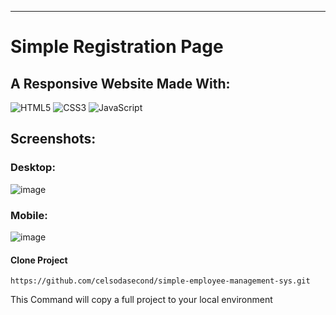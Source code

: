 <hr/>

# Simple Registration Page
## A Responsive Website Made With: 
![HTML5](https://img.shields.io/badge/html5-%23E34F26.svg?style=for-the-badge&logo=html5&logoColor=white)
![CSS3](https://img.shields.io/badge/css3-%231572B6.svg?style=for-the-badge&logo=css3&logoColor=white)
![JavaScript](https://img.shields.io/badge/javascript-%23323330.svg?style=for-the-badge&logo=javascript&logoColor=%23F7DF1E)

## Screenshots:

### Desktop:
![image](https://github.com/celsodasecond/jake-s-coffee-landing-page-html-css-js-responsive/assets/75917932/f88902a2-3247-4475-b401-03da95fb1a1e)

### Mobile:
![image](https://github.com/celsodasecond/jake-s-coffee-landing-page-html-css-js-responsive/assets/75917932/22583bb0-7082-472a-8add-6940ccfab5db)

#### Clone Project

```shell
https://github.com/celsodasecond/simple-employee-management-sys.git
```

This Command will copy a full project to your local environment

